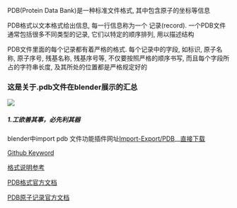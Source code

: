 PDB(Protein Data Bank)是一种标准文件格式, 其中包含原子的坐标等信息

PDB格式以文本格式给出信息, 每一行信息称为一个 记录(record). 一个PDB文件通常包括很多不同类型的记录, 它们以特定的顺序排列, 用以描述结构

PDB文件里面的每个记录都有着严格的格式. 每个记录中的字段, 如标识, 原子名称, 原子序号, 残基名称, 残基序号等, 不仅要按照严格的顺序书写, 而且每个字段所占的字符串长度, 及其所处的位置都是严格规定好的

### 这是关于.pdb文件在blender展示的汇总

![](https://wiki.blender.org/skins/naiad/images/blender_logo.png)
##### 1.工欲善其事，必先利其器
    
blender中import pdb 文件功能插件网址[Import-Export/PDB](https://wiki.blender.org/index.php/Extensions:2.6/Py/Scripts/Import-Export/PDB)__[直接下载](http://development.root-1.de/X-Download/io_mesh_pdb.zip)

[Github Keyword](https://github.com/search?l=Python&o=desc&q=pdb&s=stars&type=Repositories&utf8=%E2%9C%93)


[格式说明参考](http://jerkwin.github.io/2015/06/05/PDB%E6%96%87%E4%BB%B6%E6%A0%BC%E5%BC%8F%E8%AF%B4%E6%98%8E/)

[PDB格式官方文档](http://www.wwpdb.org/documentation/file-format)

[PDB原子记录官方文档](http://www.wwpdb.org/documentation/file-format-content/format33/sect9.html)



